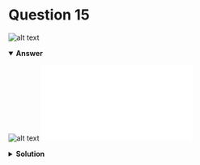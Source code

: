 # Question 15
![alt text](q15.png)

<details open>
<summary><b>Answer</b></summary>

![alt text](a15.svg)
![alt text](a15.py)
</details>

<details>
<summary><b>Solution</b></summary>

![alt text](s15.png)
</details>
